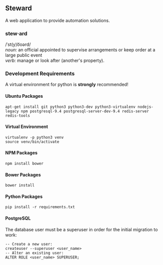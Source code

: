 ## Steward
A web application to provide automation solutions.

### stew·ard
/ˈst(y)o͞oərd/  
*noun:* an official appointed to supervise arrangements or keep order at a large public event  
*verb:* manage or look after (another's property).


### Development Requirements
A virtual environment for python is **strongly** recommended!

#### Ubuntu Packages
```
apt-get install git python3 python3-dev python3-virtualenv nodejs-legacy npm postgresql-9.4 postgresql-server-dev-9.4 redis-server redis-tools
```

#### Virtual Environment
```
virtualenv -p python3 venv
source venv/bin/activate
```

#### NPM Packages
```
npm install bower
```

#### Bower Packages
```
bower install
```

#### Python Packages
```
pip install -r requirements.txt
```

#### PostgreSQL
The database user must be a superuser in order for the initial migration to work:
```
-- Create a new user:
createuser --superuser <user_name>
-- Alter an existing user:
ALTER ROLE <user_name> SUPERUSER;
```
